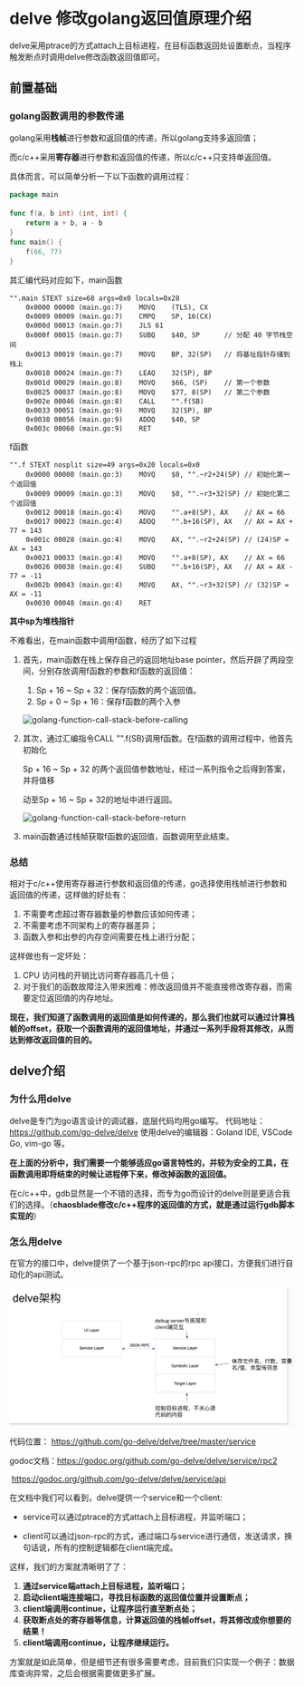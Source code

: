 #  delve 修改golang返回值原理介绍

delve采用ptrace的方式attach上目标进程，在目标函数返回处设置断点，当程序触发断点时调用delve修改函数返回值即可。

##  前置基础

###  golang函数调用的参数传递

golang采用**栈帧**进行参数和返回值的传递，所以golang支持多返回值；

而c/c++采用**寄存器**进行参数和返回值的传递，所以c/c++只支持单返回值。

具体而言，可以简单分析一下以下函数的调用过程：

```go
package main

func f(a, b int) (int, int) {
    return a + b, a - b
}
func main() {
    f(66, 77)
}
```

其汇编代码对应如下，main函数

```assembly
"".main STEXT size=68 args=0x0 locals=0x28
	0x0000 00000 (main.go:7)	MOVQ	(TLS), CX
	0x0009 00009 (main.go:7)	CMPQ	SP, 16(CX)
	0x000d 00013 (main.go:7)	JLS	61
	0x000f 00015 (main.go:7)	SUBQ	$40, SP      // 分配 40 字节栈空间
	0x0013 00019 (main.go:7)	MOVQ	BP, 32(SP)   // 将基址指针存储到栈上
	0x0018 00024 (main.go:7)	LEAQ	32(SP), BP
	0x001d 00029 (main.go:8)	MOVQ	$66, (SP)    // 第一个参数
	0x0025 00037 (main.go:8)	MOVQ	$77, 8(SP)   // 第二个参数
	0x002e 00046 (main.go:8)	CALL	"".f(SB)
	0x0033 00051 (main.go:9)	MOVQ	32(SP), BP
	0x0038 00056 (main.go:9)	ADDQ	$40, SP
	0x003c 00060 (main.go:9)	RET
```

f函数

```assembly
"".f STEXT nosplit size=49 args=0x20 locals=0x0
	0x0000 00000 (main.go:3)	MOVQ	$0, "".~r2+24(SP) // 初始化第一个返回值
	0x0009 00009 (main.go:3)	MOVQ	$0, "".~r3+32(SP) // 初始化第二个返回值
	0x0012 00018 (main.go:4)	MOVQ	"".a+8(SP), AX    // AX = 66
	0x0017 00023 (main.go:4)	ADDQ	"".b+16(SP), AX   // AX = AX + 77 = 143
	0x001c 00028 (main.go:4)	MOVQ	AX, "".~r2+24(SP) // (24)SP = AX = 143
	0x0021 00033 (main.go:4)	MOVQ	"".a+8(SP), AX    // AX = 66
	0x0026 00038 (main.go:4)	SUBQ	"".b+16(SP), AX   // AX = AX - 77 = -11
	0x002b 00043 (main.go:4)	MOVQ	AX, "".~r3+32(SP) // (32)SP = AX = -11
	0x0030 00048 (main.go:4)	RET

```

**其中sp为堆栈指针**

不难看出，在main函数中调用f函数，经历了如下过程

1. 首先，main函数在栈上保存自己的返回地址base pointer，然后开辟了两段空间，分别存放调用f函数的参数和f函数的返回值：

   1. Sp + 16 ~ Sp + 32：保存f函数的两个返回值。
   2. Sp + 0  ~ Sp + 16：保存f函数的两个入参 

   ![golang-function-call-stack-before-calling](https://img.draveness.me/2019-01-20-golang-function-call-stack-before-calling.png)

2. 其次，通过汇编指令CALL	"".f(SB)调用f函数。在f函数的调用过程中，他首先初始化

   Sp + 16 ~ Sp + 32 的两个返回值参数地址，经过一系列指令之后得到答案，并将值移

   动至Sp + 16 ~ Sp + 32的地址中进行返回。

   ![golang-function-call-stack-before-return](https://img.draveness.me/2019-01-20-golang-function-call-stack-before-return.png)

3. main函数通过栈帧获取f函数的返回值，函数调用至此结束。

###  总结

相对于c/c++使用寄存器进行参数和返回值的传递，go选择使用栈帧进行参数和返回值的传递，这样做的好处有：

1. 不需要考虑超过寄存器数量的参数应该如何传递；
2. 不需要考虑不同架构上的寄存器差异；
3. 函数入参和出参的内存空间需要在栈上进行分配；

这样做也有一定坏处：

1. CPU 访问栈的开销比访问寄存器高几十倍；
2. 对于我们的函数故障注入带来困难：修改返回值并不能直接修改寄存器，而需要定位返回值的内存地址。

**现在，我们知道了函数调用的返回值是如何传递的，那么我们也就可以通过计算栈帧的offset，获取一个函数调用的返回值地址，并通过一系列手段将其修改，从而达到修改返回值的目的。**



##  delve介绍

###  为什么用delve

delve是专门为go语言设计的调试器，底层代码均用go编写。
代码地址：https://github.com/go-delve/delve
使用delve的编辑器：Goland IDE, VSCode Go, vim-go 等。

**在上面的分析中，我们需要一个能够适应go语言特性的，并较为安全的工具，在函数调用即将结束的时候让进程停下来，修改掉函数的返回值。**

在c/c++中，gdb显然是一个不错的选择，而专为go而设计的delve则是更适合我们的选择。（**chaosblade修改c/c++程序的返回值的方式，就是通过运行gdb脚本实现的**）

###  怎么用delve

在官方的接口中，delve提供了一个基于json-rpc的rpc api接口，方便我们进行自动化的api测试。

![image](https://github.com/riccccchard/delve_tool/blob/master/image/delve.png)

代码位置：	https://github.com/go-delve/delve/tree/master/service

godoc文档：https://godoc.org/github.com/go-delve/delve/service/rpc2

​					https://godoc.org/github.com/go-delve/delve/service/api

在文档中我们可以看到，delve提供一个service和一个client:

* service可以通过ptrace的方式attach上目标进程，并监听端口；

* client可以通过json-rpc的方式，通过端口与service进行通信，发送请求，换句话说，所有的控制逻辑都在client端完成。

这样，我们的方案就清晰明了了：

1. **通过service端attach上目标进程，监听端口；**
2. **启动client端连接端口，寻找目标函数的返回值位置并设置断点；**
3. **client端调用continue，让程序运行直至断点处；**
4. **获取断点处的寄存器等信息，计算返回值的栈帧offset，将其修改成你想要的结果！**
5. **client端调用continue，让程序继续运行。**

方案就是如此简单，但是细节还有很多需要考虑，目前我们只实现一个例子：数据库查询异常，之后会根据需要做更多扩展。






